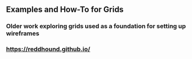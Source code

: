 ## Examples and How-To for Grids

### Older work exploring grids used as a foundation for setting up wireframes
### https://reddhound.github.io/

